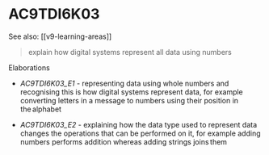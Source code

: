 
# AC9TDI6K03 

See also: [[v9-learning-areas]]

> explain how digital systems represent all data using numbers

Elaborations


- _AC9TDI6K03_E1_ - representing data using whole numbers and recognising this is how digital systems represent data, for example converting letters in a message to numbers using their position in the alphabet

- _AC9TDI6K03_E2_ - explaining how the data type used to represent data changes the operations that can be performed on it, for example adding numbers performs addition whereas adding strings joins them
